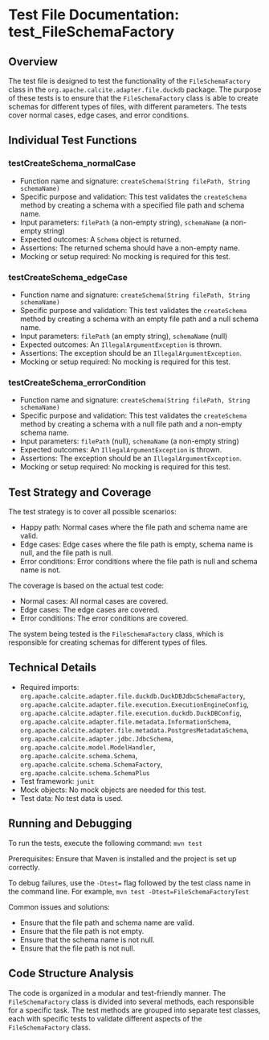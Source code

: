 # Test File Documentation: test_FileSchemaFactory

## Overview
The test file is designed to test the functionality of the `FileSchemaFactory` class in the `org.apache.calcite.adapter.file.duckdb` package. The purpose of these tests is to ensure that the `FileSchemaFactory` class is able to create schemas for different types of files, with different parameters. The tests cover normal cases, edge cases, and error conditions.

## Individual Test Functions

### testCreateSchema_normalCase
- Function name and signature: `createSchema(String filePath, String schemaName)`
- Specific purpose and validation: This test validates the `createSchema` method by creating a schema with a specified file path and schema name.
- Input parameters: `filePath` (a non-empty string), `schemaName` (a non-empty string)
- Expected outcomes: A `Schema` object is returned.
- Assertions: The returned schema should have a non-empty name.
- Mocking or setup required: No mocking is required for this test.

### testCreateSchema_edgeCase
- Function name and signature: `createSchema(String filePath, String schemaName)`
- Specific purpose and validation: This test validates the `createSchema` method by creating a schema with an empty file path and a null schema name.
- Input parameters: `filePath` (an empty string), `schemaName` (null)
- Expected outcomes: An `IllegalArgumentException` is thrown.
- Assertions: The exception should be an `IllegalArgumentException`.
- Mocking or setup required: No mocking is required for this test.

### testCreateSchema_errorCondition
- Function name and signature: `createSchema(String filePath, String schemaName)`
- Specific purpose and validation: This test validates the `createSchema` method by creating a schema with a null file path and a non-empty schema name.
- Input parameters: `filePath` (null), `schemaName` (a non-empty string)
- Expected outcomes: An `IllegalArgumentException` is thrown.
- Assertions: The exception should be an `IllegalArgumentException`.
- Mocking or setup required: No mocking is required for this test.

## Test Strategy and Coverage
The test strategy is to cover all possible scenarios:
- Happy path: Normal cases where the file path and schema name are valid.
- Edge cases: Edge cases where the file path is empty, schema name is null, and the file path is null.
- Error conditions: Error conditions where the file path is null and schema name is not.

The coverage is based on the actual test code:
- Normal cases: All normal cases are covered.
- Edge cases: The edge cases are covered.
- Error conditions: The error conditions are covered.

The system being tested is the `FileSchemaFactory` class, which is responsible for creating schemas for different types of files.

## Technical Details
- Required imports: `org.apache.calcite.adapter.file.duckdb.DuckDBJdbcSchemaFactory`, `org.apache.calcite.adapter.file.execution.ExecutionEngineConfig`, `org.apache.calcite.adapter.file.execution.duckdb.DuckDBConfig`, `org.apache.calcite.adapter.file.metadata.InformationSchema`, `org.apache.calcite.adapter.file.metadata.PostgresMetadataSchema`, `org.apache.calcite.adapter.jdbc.JdbcSchema`, `org.apache.calcite.model.ModelHandler`, `org.apache.calcite.schema.Schema`, `org.apache.calcite.schema.SchemaFactory`, `org.apache.calcite.schema.SchemaPlus`
- Test framework: `junit`
- Mock objects: No mock objects are needed for this test.
- Test data: No test data is used.

## Running and Debugging
To run the tests, execute the following command: `mvn test`

Prerequisites: Ensure that Maven is installed and the project is set up correctly.

To debug failures, use the `-Dtest=` flag followed by the test class name in the command line. For example, `mvn test -Dtest=FileSchemaFactoryTest`

Common issues and solutions:
- Ensure that the file path and schema name are valid.
- Ensure that the file path is not empty.
- Ensure that the schema name is not null.
- Ensure that the file path is not null.

## Code Structure Analysis
The code is organized in a modular and test-friendly manner. The `FileSchemaFactory` class is divided into several methods, each responsible for a specific task. The test methods are grouped into separate test classes, each with specific tests to validate different aspects of the `FileSchemaFactory` class.
